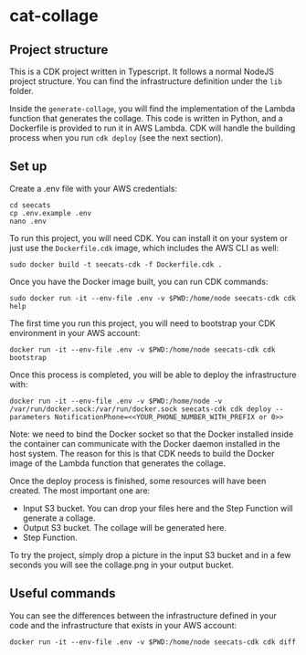 # cat-collage

## Project structure

This is a CDK project written in Typescript. It follows a normal NodeJS project structure. You can find the infrastructure definition
under the `lib` folder.

Inside the `generate-collage`, you will find the implementation of the Lambda function that generates the collage.
This code is written in Python, and a Dockerfile is provided to run it in AWS Lambda. CDK will handle the building process
when you run `cdk deploy` (see the next section).

## Set up

Create a .env file with your AWS credentials:
```
cd seecats
cp .env.example .env
nano .env
```

To run this project, you will need CDK. You can install it on your system or just use the `Dockerfile.cdk` image, which includes the AWS CLI as well:

```
sudo docker build -t seecats-cdk -f Dockerfile.cdk .
```

Once you have the Docker image built, you can run CDK commands:

```
sudo docker run -it --env-file .env -v $PWD:/home/node seecats-cdk cdk help
```

The first time you run this project, you will need to bootstrap your CDK environment in your AWS account:

```
docker run -it --env-file .env -v $PWD:/home/node seecats-cdk cdk bootstrap
```

Once this process is completed, you will be able to deploy the infrastructure with:

```
docker run -it --env-file .env -v $PWD:/home/node -v /var/run/docker.sock:/var/run/docker.sock seecats-cdk cdk deploy --parameters NotificationPhone=<<YOUR_PHONE_NUMBER_WITH_PREFIX or 0>>
```
Note: we need to bind the Docker socket so that the Docker installed inside the container can communicate with the Docker daemon installed in the host system. The reason for this is that CDK needs to build the Docker image of the Lambda function that generates the collage.

Once the deploy process is finished, some resources will have been created. The most important one are:
- Input S3 bucket. You can drop your files here and the Step Function will generate a collage.
- Output S3 bucket. The collage will be generated here.
- Step Function.

To try the project, simply drop a picture in the input S3 bucket and in a few seconds you will see the collage.png in your output bucket.

## Useful commands

You can see the differences between the infrastructure defined in your code and the infrastructure that exists in your AWS account:
```
docker run -it --env-file .env -v $PWD:/home/node seecats-cdk cdk diff
```